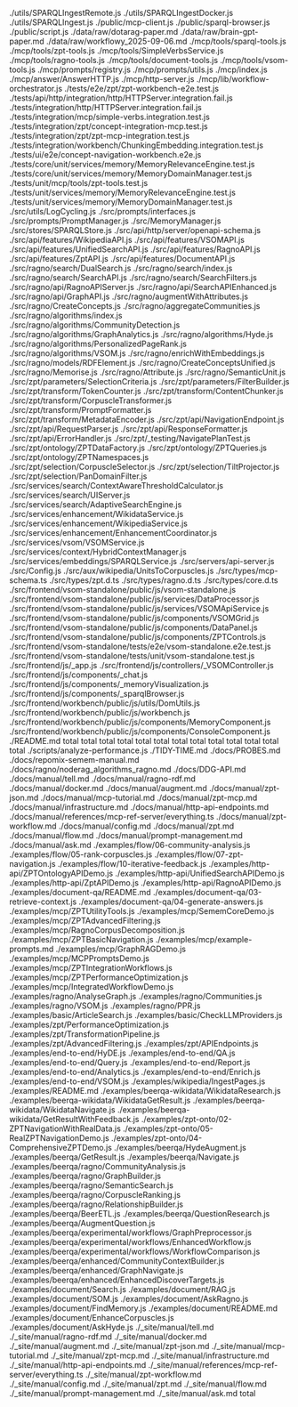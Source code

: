 ./utils/SPARQLIngestRemote.js
./utils/SPARQLIngestDocker.js
./utils/SPARQLIngest.js
./public/mcp-client.js
./public/sparql-browser.js
./public/script.js
./data/raw/dotarag-paper.md
./data/raw/brain-gpt-paper.md
./data/raw/workflowy_2025-09-06.md
./mcp/tools/sparql-tools.js
./mcp/tools/zpt-tools.js
./mcp/tools/SimpleVerbsService.js
./mcp/tools/ragno-tools.js
./mcp/tools/document-tools.js
./mcp/tools/vsom-tools.js
./mcp/prompts/registry.js
./mcp/prompts/utils.js
./mcp/index.js
./mcp/answer/AnswerHTTP.js
./mcp/http-server.js
./mcp/lib/workflow-orchestrator.js
./tests/e2e/zpt/zpt-workbench-e2e.test.js
./tests/api/http/integration/http/HTTPServer.integration.fail.js
./tests/integration/http/HTTPServer.integration.fail.js
./tests/integration/mcp/simple-verbs.integration.test.js
./tests/integration/zpt/concept-integration-mcp.test.js
./tests/integration/zpt/zpt-mcp-integration.test.js
./tests/integration/workbench/ChunkingEmbedding.integration.test.js
./tests/ui/e2e/concept-navigation-workbench.e2e.js
./tests/core/unit/services/memory/MemoryRelevanceEngine.test.js
./tests/core/unit/services/memory/MemoryDomainManager.test.js
./tests/unit/mcp/tools/zpt-tools.test.js
./tests/unit/services/memory/MemoryRelevanceEngine.test.js
./tests/unit/services/memory/MemoryDomainManager.test.js
./src/utils/LogCycling.js
./src/prompts/interfaces.js
./src/prompts/PromptManager.js
./src/MemoryManager.js
./src/stores/SPARQLStore.js
./src/api/http/server/openapi-schema.js
./src/api/features/WikipediaAPI.js
./src/api/features/VSOMAPI.js
./src/api/features/UnifiedSearchAPI.js
./src/api/features/RagnoAPI.js
./src/api/features/ZptAPI.js
./src/api/features/DocumentAPI.js
./src/ragno/search/DualSearch.js
./src/ragno/search/index.js
./src/ragno/search/SearchAPI.js
./src/ragno/search/SearchFilters.js
./src/ragno/api/RagnoAPIServer.js
./src/ragno/api/SearchAPIEnhanced.js
./src/ragno/api/GraphAPI.js
./src/ragno/augmentWithAttributes.js
./src/ragno/CreateConcepts.js
./src/ragno/aggregateCommunities.js
./src/ragno/algorithms/index.js
./src/ragno/algorithms/CommunityDetection.js
./src/ragno/algorithms/GraphAnalytics.js
./src/ragno/algorithms/Hyde.js
./src/ragno/algorithms/PersonalizedPageRank.js
./src/ragno/algorithms/VSOM.js
./src/ragno/enrichWithEmbeddings.js
./src/ragno/models/RDFElement.js
./src/ragno/CreateConceptsUnified.js
./src/ragno/Memorise.js
./src/ragno/Attribute.js
./src/ragno/SemanticUnit.js
./src/zpt/parameters/SelectionCriteria.js
./src/zpt/parameters/FilterBuilder.js
./src/zpt/transform/TokenCounter.js
./src/zpt/transform/ContentChunker.js
./src/zpt/transform/CorpuscleTransformer.js
./src/zpt/transform/PromptFormatter.js
./src/zpt/transform/MetadataEncoder.js
./src/zpt/api/NavigationEndpoint.js
./src/zpt/api/RequestParser.js
./src/zpt/api/ResponseFormatter.js
./src/zpt/api/ErrorHandler.js
./src/zpt/_testing/NavigatePlanTest.js
./src/zpt/ontology/ZPTDataFactory.js
./src/zpt/ontology/ZPTQueries.js
./src/zpt/ontology/ZPTNamespaces.js
./src/zpt/selection/CorpuscleSelector.js
./src/zpt/selection/TiltProjector.js
./src/zpt/selection/PanDomainFilter.js
./src/services/search/ContextAwareThresholdCalculator.js
./src/services/search/UIServer.js
./src/services/search/AdaptiveSearchEngine.js
./src/services/enhancement/WikidataService.js
./src/services/enhancement/WikipediaService.js
./src/services/enhancement/EnhancementCoordinator.js
./src/services/vsom/VSOMService.js
./src/services/context/HybridContextManager.js
./src/services/embeddings/SPARQLService.js
./src/servers/api-server.js
./src/Config.js
./src/aux/wikipedia/UnitsToCorpuscles.js
./src/types/mcp-schema.ts
./src/types/zpt.d.ts
./src/types/ragno.d.ts
./src/types/core.d.ts
./src/frontend/vsom-standalone/public/js/vsom-standalone.js
./src/frontend/vsom-standalone/public/js/services/DataProcessor.js
./src/frontend/vsom-standalone/public/js/services/VSOMApiService.js
./src/frontend/vsom-standalone/public/js/components/VSOMGrid.js
./src/frontend/vsom-standalone/public/js/components/DataPanel.js
./src/frontend/vsom-standalone/public/js/components/ZPTControls.js
./src/frontend/vsom-standalone/tests/e2e/vsom-standalone.e2e.test.js
./src/frontend/vsom-standalone/tests/unit/vsom-standalone.test.js
./src/frontend/js/_app.js
./src/frontend/js/controllers/_VSOMController.js
./src/frontend/js/components/_chat.js
./src/frontend/js/components/_memoryVisualization.js
./src/frontend/js/components/_sparqlBrowser.js
./src/frontend/workbench/public/js/utils/DomUtils.js
./src/frontend/workbench/public/js/workbench.js
./src/frontend/workbench/public/js/components/MemoryComponent.js
./src/frontend/workbench/public/js/components/ConsoleComponent.js
./README.md
total
total
total
total
total
total
total
total
total
total
total
total
total
./scripts/analyze-performance.js
./TIDY-TIME.md
./docs/PROBES.md
./docs/repomix-semem-manual.md
./docs/ragno/noderag_algorithms_ragno.md
./docs/DDG-API.md
./docs/manual/tell.md
./docs/manual/ragno-rdf.md
./docs/manual/docker.md
./docs/manual/augment.md
./docs/manual/zpt-json.md
./docs/manual/mcp-tutorial.md
./docs/manual/zpt-mcp.md
./docs/manual/infrastructure.md
./docs/manual/http-api-endpoints.md
./docs/manual/references/mcp-ref-server/everything.ts
./docs/manual/zpt-workflow.md
./docs/manual/config.md
./docs/manual/zpt.md
./docs/manual/flow.md
./docs/manual/prompt-management.md
./docs/manual/ask.md
./examples/flow/06-community-analysis.js
./examples/flow/05-rank-corpuscles.js
./examples/flow/07-zpt-navigation.js
./examples/flow/10-iterative-feedback.js
./examples/http-api/ZPTOntologyAPIDemo.js
./examples/http-api/UnifiedSearchAPIDemo.js
./examples/http-api/ZptAPIDemo.js
./examples/http-api/RagnoAPIDemo.js
./examples/document-qa/README.md
./examples/document-qa/03-retrieve-context.js
./examples/document-qa/04-generate-answers.js
./examples/mcp/ZPTUtilityTools.js
./examples/mcp/SememCoreDemo.js
./examples/mcp/ZPTAdvancedFiltering.js
./examples/mcp/RagnoCorpusDecomposition.js
./examples/mcp/ZPTBasicNavigation.js
./examples/mcp/example-prompts.md
./examples/mcp/GraphRAGDemo.js
./examples/mcp/MCPPromptsDemo.js
./examples/mcp/ZPTIntegrationWorkflows.js
./examples/mcp/ZPTPerformanceOptimization.js
./examples/mcp/IntegratedWorkflowDemo.js
./examples/ragno/AnalyseGraph.js
./examples/ragno/Communities.js
./examples/ragno/VSOM.js
./examples/ragno/PPR.js
./examples/basic/ArticleSearch.js
./examples/basic/CheckLLMProviders.js
./examples/zpt/PerformanceOptimization.js
./examples/zpt/TransformationPipeline.js
./examples/zpt/AdvancedFiltering.js
./examples/zpt/APIEndpoints.js
./examples/end-to-end/HyDE.js
./examples/end-to-end/QA.js
./examples/end-to-end/Query.js
./examples/end-to-end/Report.js
./examples/end-to-end/Analytics.js
./examples/end-to-end/Enrich.js
./examples/end-to-end/VSOM.js
./examples/wikipedia/IngestPages.js
./examples/README.md
./examples/beerqa-wikidata/WikidataResearch.js
./examples/beerqa-wikidata/WikidataGetResult.js
./examples/beerqa-wikidata/WikidataNavigate.js
./examples/beerqa-wikidata/GetResultWithFeedback.js
./examples/zpt-onto/02-ZPTNavigationWithRealData.js
./examples/zpt-onto/05-RealZPTNavigationDemo.js
./examples/zpt-onto/04-ComprehensiveZPTDemo.js
./examples/beerqa/HydeAugment.js
./examples/beerqa/GetResult.js
./examples/beerqa/Navigate.js
./examples/beerqa/ragno/CommunityAnalysis.js
./examples/beerqa/ragno/GraphBuilder.js
./examples/beerqa/ragno/SemanticSearch.js
./examples/beerqa/ragno/CorpuscleRanking.js
./examples/beerqa/ragno/RelationshipBuilder.js
./examples/beerqa/BeerETL.js
./examples/beerqa/QuestionResearch.js
./examples/beerqa/AugmentQuestion.js
./examples/beerqa/experimental/workflows/GraphPreprocessor.js
./examples/beerqa/experimental/workflows/EnhancedWorkflow.js
./examples/beerqa/experimental/workflows/WorkflowComparison.js
./examples/beerqa/enhanced/CommunityContextBuilder.js
./examples/beerqa/enhanced/GraphNavigate.js
./examples/beerqa/enhanced/EnhancedDiscoverTargets.js
./examples/document/Search.js
./examples/document/RAG.js
./examples/document/SOM.js
./examples/document/AskRagno.js
./examples/document/FindMemory.js
./examples/document/README.md
./examples/document/EnhanceCorpuscles.js
./examples/document/AskHyde.js
./_site/manual/tell.md
./_site/manual/ragno-rdf.md
./_site/manual/docker.md
./_site/manual/augment.md
./_site/manual/zpt-json.md
./_site/manual/mcp-tutorial.md
./_site/manual/zpt-mcp.md
./_site/manual/infrastructure.md
./_site/manual/http-api-endpoints.md
./_site/manual/references/mcp-ref-server/everything.ts
./_site/manual/zpt-workflow.md
./_site/manual/config.md
./_site/manual/zpt.md
./_site/manual/flow.md
./_site/manual/prompt-management.md
./_site/manual/ask.md
total

